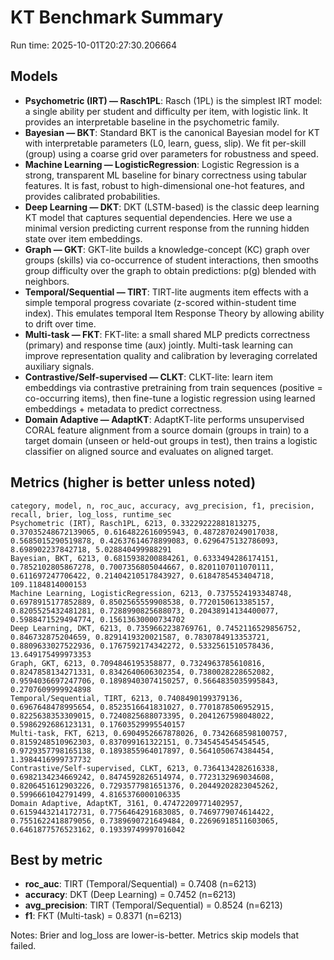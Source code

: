 # KT Benchmark Summary

Run time: 2025-10-01T20:27:30.206664

## Models

- **Psychometric (IRT) — Rasch1PL**: Rasch (1PL) is the simplest IRT model: a single ability per student and difficulty per item, with logistic link. It provides an interpretable baseline in the psychometric family.
- **Bayesian — BKT**: Standard BKT is the canonical Bayesian model for KT with interpretable parameters (L0, learn, guess, slip). We fit per-skill (group) using a coarse grid over parameters for robustness and speed.
- **Machine Learning — LogisticRegression**: Logistic Regression is a strong, transparent ML baseline for binary correctness using tabular features. It is fast, robust to high-dimensional one-hot features, and provides calibrated probabilities.
- **Deep Learning — DKT**: DKT (LSTM-based) is the classic deep learning KT model that captures sequential dependencies. Here we use a minimal version predicting current response from the running hidden state over item embeddings.
- **Graph — GKT**: GKT-lite builds a knowledge-concept (KC) graph over groups (skills) via co-occurrence of student interactions, then smooths group difficulty over the graph to obtain predictions: p(g) blended with neighbors.
- **Temporal/Sequential — TIRT**: TIRT-lite augments item effects with a simple temporal progress covariate (z-scored within-student time index). This emulates temporal Item Response Theory by allowing ability to drift over time.
- **Multi-task — FKT**: FKT-lite: a small shared MLP predicts correctness (primary) and response time (aux) jointly. Multi-task learning can improve representation quality and calibration by leveraging correlated auxiliary signals.
- **Contrastive/Self-supervised — CLKT**: CLKT-lite: learn item embeddings via contrastive pretraining from train sequences (positive = co-occurring items), then fine-tune a logistic regression using learned embeddings + metadata to predict correctness.
- **Domain Adaptive — AdaptKT**: AdaptKT-lite performs unsupervised CORAL feature alignment from a source domain (groups in train) to a target domain (unseen or held-out groups in test), then trains a logistic classifier on aligned source and evaluates on aligned target.

## Metrics (higher is better unless noted)

```text
category, model, n, roc_auc, accuracy, avg_precision, f1, precision, recall, brier, log_loss, runtime_sec
Psychometric (IRT), Rasch1PL, 6213, 0.33229222881813275, 0.37035248672139065, 0.6164822616095943, 0.4872870249017038, 0.5685015290519878, 0.42637614678899083, 0.6296475132786093, 8.698902237842718, 5.028840499988291
Bayesian, BKT, 6213, 0.6815938200884261, 0.6333494286174151, 0.7852102805867278, 0.7007356805044667, 0.8201107011070111, 0.611697247706422, 0.21404210517843927, 0.6184785453404718, 109.1184814000153
Machine Learning, LogisticRegression, 6213, 0.7375524193348748, 0.6978915177852889, 0.8502565559908538, 0.7720150613385157, 0.8205525432481281, 0.7288990825688073, 0.20438914134400077, 0.5988471529494774, 0.15613630000734702
Deep Learning, DKT, 6213, 0.7359662238769761, 0.7452116529856752, 0.846732875204659, 0.8291419320021587, 0.7830784913353721, 0.8809633027522936, 0.1767592174342272, 0.5332561510578436, 13.649175499973353
Graph, GKT, 6213, 0.7094846195358877, 0.7324963785610816, 0.8247858134271331, 0.8342640606302354, 0.7380028228652082, 0.9594036697247706, 0.18989403074150257, 0.5664835035995843, 0.2707609999924898
Temporal/Sequential, TIRT, 6213, 0.7408490199379136, 0.6967648478995654, 0.8523516641831027, 0.7701878506952915, 0.8225638353309015, 0.7240825688073395, 0.2041267598048022, 0.5986292686123131, 0.17603529995540157
Multi-task, FKT, 6213, 0.6904952667878026, 0.7342668598100757, 0.8159248510962303, 0.837099161322151, 0.7345454545454545, 0.9729357798165138, 0.1893855964017897, 0.5641050674384454, 1.3984416999737732
Contrastive/Self-supervised, CLKT, 6213, 0.7364134282616338, 0.6982134234669242, 0.8474592826514974, 0.7723132969034608, 0.8206451612903226, 0.7293577981651376, 0.20449202823045262, 0.5996661042791499, 4.8165376000106335
Domain Adaptive, AdaptKT, 3161, 0.47472209771402957, 0.6159443214172731, 0.7756464291683085, 0.7469779074614422, 0.7551622418879056, 0.7389690721649484, 0.22696918511603065, 0.6461877576523162, 0.19339749997016042
```
## Best by metric

- **roc_auc**: TIRT (Temporal/Sequential) = 0.7408 (n=6213)
- **accuracy**: DKT (Deep Learning) = 0.7452 (n=6213)
- **avg_precision**: TIRT (Temporal/Sequential) = 0.8524 (n=6213)
- **f1**: FKT (Multi-task) = 0.8371 (n=6213)

Notes: Brier and log_loss are lower-is-better. Metrics skip models that failed.
